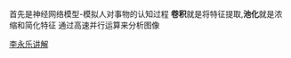 首先是神经网络模型-模拟人对事物的认知过程
**卷积**就是将特征提取,**池化**就是浓缩和简化特征
通过高速并行运算来分析图像


[李永乐讲解](https://www.youtube.com/watch?v=AFlIM0jSI9I)
